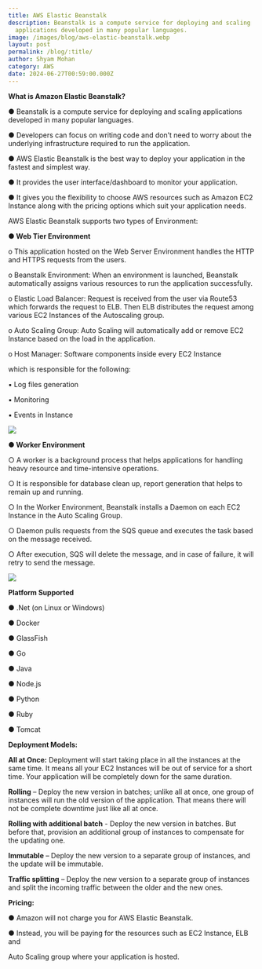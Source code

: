 ```yaml
---
title: AWS Elastic Beanstalk
description: Beanstalk is a compute service for deploying and scaling
  applications developed in many popular languages.
image: /images/blog/aws-elastic-beanstalk.webp
layout: post
permalink: /blog/:title/
author: Shyam Mohan
category: AWS
date: 2024-06-27T00:59:00.000Z
---
```



**What is Amazon Elastic Beanstalk?**

● Beanstalk is a compute service for deploying and scaling applications developed in many popular languages.

● Developers can focus on writing code and don’t need to worry about the underlying infrastructure required to run the application.

● AWS Elastic Beanstalk is the best way to deploy your application in the fastest and simplest way.

● It provides the user interface/dashboard to monitor your application.

● It gives you the flexibility to choose AWS resources such as Amazon EC2 Instance along with the pricing options which suit your application needs.

  

AWS Elastic Beanstalk supports two types of Environment:

**● Web Tier Environment**

o This application hosted on the Web Server Environment handles the HTTP and HTTPS requests from the users.

o Beanstalk Environment: When an environment is launched, Beanstalk automatically assigns various resources to run the application successfully.

o Elastic Load Balancer: Request is received from the user via Route53 which forwards the request to ELB. Then ELB distributes the request among various EC2 Instances of the Autoscaling group.

o Auto Scaling Group: Auto Scaling will automatically add or remove EC2 Instance based on the load in the application.

o Host Manager: Software components inside every EC2 Instance

which is responsible for the following:

▪ Log files generation

▪ Monitoring

▪ Events in Instance

  

![](https://lh7-us.googleusercontent.com/docsz/AD_4nXe4HYx1Fdi1e64wgpSZn_Mu3j_potw_rznYSOmczd2-0alaGFddSsS5iCTRyhOAqutY_1v8JawIfUk-Ob1EmSromYDWJZE9sKOqvDc_7SGcwzYOLdH9qUMCe_PoEHz7lGl2UpSRm_Lr9hUVbDOHb7SLA3d8?key=DolJBsYn1X8zMHIyAnLicQ)

  

**● Worker Environment**

○ A worker is a background process that helps applications for handling heavy resource and time-intensive operations.

○ It is responsible for database clean up, report generation that helps to remain up and running.

○ In the Worker Environment, Beanstalk installs a Daemon on each EC2 Instance in the Auto Scaling Group.

○ Daemon pulls requests from the SQS queue and executes the task based on the message received.

○ After execution, SQS will delete the message, and in case of failure, it will retry to send the message.

  

![](https://lh7-us.googleusercontent.com/docsz/AD_4nXeZrnv91JmQ0Mp5KWVyIvGz8cKe4nzzg-4suyHFB3ZJaSCzUqpOwGu_wj9f-pvh3oIjXDK7eB9xjXRrAf5mcPK6jirtgyulyAm7ZSe4QjknFAfJvQTDdHHTbYWbXieYVe3I2mDE9ZszVGl5tC39UMcm3Stz?key=DolJBsYn1X8zMHIyAnLicQ)

  

**Platform Supported**

● .Net (on Linux or Windows)

● Docker

● GlassFish

● Go

● Java

● Node.js

● Python

● Ruby

● Tomcat

**Deployment Models:**

**All at Once:** Deployment will start taking place in all the instances at the same time. It means all your EC2 Instances will be out of service for a short time. Your application will be completely down for the same duration.

**Rolling** – Deploy the new version in batches; unlike all at once, one group of instances will run the old version of the application. That means there will not be complete downtime just like all at once.

**Rolling with additional batch** - Deploy the new version in batches. But before that, provision an additional group of instances to compensate for the updating one.

**Immutable** – Deploy the new version to a separate group of instances, and the update will be immutable.

**Traffic splitting** – Deploy the new version to a separate group of instances and split the incoming traffic between the older and the new ones.

**Pricing:**

● Amazon will not charge you for AWS Elastic Beanstalk.

● Instead, you will be paying for the resources such as EC2 Instance, ELB and

Auto Scaling group where your application is hosted.
